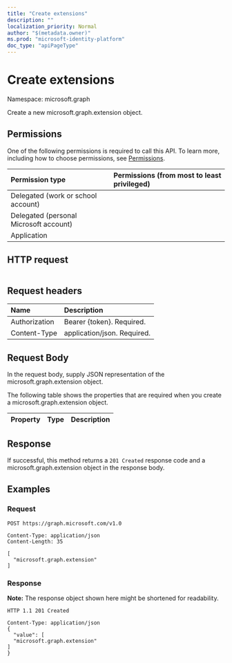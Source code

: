 ```yaml
---
title: "Create extensions"
description: ""
localization_priority: Normal
author: "$(metadata.owner)"
ms.prod: "microsoft-identity-platform"
doc_type: "apiPageType"
---
```


# Create extensions

Namespace: microsoft.graph

Create a new microsoft.graph.extension object.

## Permissions

One of the following permissions is required to call this API. To learn more, including how to choose permissions, see [Permissions](/graph/permissions-reference).

| Permission type                        | Permissions (from most to least privileged) |
| :------------------------------------- | :------------------------------------------ |
| Delegated (work or school account)     |                                             |
| Delegated (personal Microsoft account) |                                             |
| Application                            |                                             |

## HTTP request

<!-- {
  "blockType": "ignored"
}
-->

```http

```

## Request headers

| Name          | Description                 |
| :------------ | :-------------------------- |
| Authorization | Bearer {token}. Required.   |
| Content-Type  | application/json. Required. |

## Request Body

In the request body, supply JSON representation of the microsoft.graph.extension object.

<!-- Actions and Functions -->

<!-- CRUD Methods -->

The following table shows the properties that are required when you create a microsoft.graph.extension object.

| Property | Type | Description |
| :------- | :--- | :---------- |

## Response

If successful, this method returns a `201 Created` response code and a microsoft.graph.extension object in the response body.

## Examples

### Request

<!-- {
  "blockType": "request",
  "name": "create_extensions"
}
-->

```http
POST https://graph.microsoft.com/v1.0

Content-Type: application/json
Content-Length: 35

[
  "microsoft.graph.extension"
]

```

### Response

**Note:** The response object shown here might be shortened for readability.

<!-- {
  "blockType": "response",
  "truncated": true,
  "@odata.type": "$(this.ReturnTypeFullName)"
}
-->

```http
HTTP 1.1 201 Created

Content-Type: application/json
{
  "value": [
  "microsoft.graph.extension"
]
}

```
